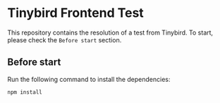 # Tinybird Frontend Test

This repository contains the resolution of a test from Tinybird. To start, please check the `Before start` section.

## Before start

Run the following command to install the dependencies:

```
npm install
```
